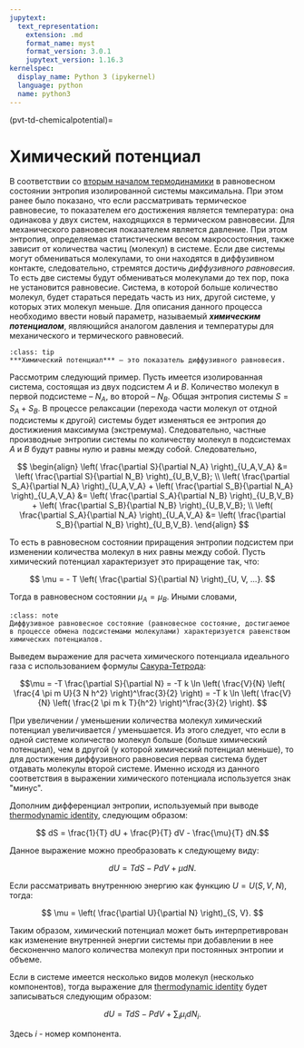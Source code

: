 ```yaml
---
jupytext:
  text_representation:
    extension: .md
    format_name: myst
    format_version: 3.0.1
    jupytext_version: 1.16.3
kernelspec:
  display_name: Python 3 (ipykernel)
  language: python
  name: python3
---
```


(pvt-td-chemicalpotential)=
# Химический потенциал
В соответствии со [вторым началом термодинамики](TD-6-Entropy.md#pvt-td-entropy-secondlaw-entropy) в равновесном состоянии энтропия изолированной системы максимальна. При этом ранее было показано, что если рассматривать термическое равновесие, то показателем его достижения является температура: она одинакова у двух систем, находящихся в термическом равновесии. Для механического равновесия показателем является давление. При этом энтропия, определяемая статистическим весом макросостояния, также зависит от количества частиц (молекул) в системе. Если две системы могут обмениваться молекулами, то они находятся в диффузивном контакте, следовательно, стремятся достичь *диффузивного равновесия*. То есть две системы будут обмениваться молекулами до тех пор, пока не установится равновесие. Система, в которой больше количество молекул, будет стараться передать часть из них, другой системе, у которых этих молекул меньше. Для описания данного процесса необходимо ввести новый параметр, называемый ***химическим потенциалом***, являющийся аналогом давления и температуры для механического и термического равновесий.

```{admonition} Определение
:class: tip
***Химический потенциал*** – это показатель диффузивного равновесия.
```

Рассмотрим следующий пример. Пусть имеется изолированная система, состоящая из двух подсистем $A$ и $B$. Количество молекул в первой подсистеме – $N_A$, во второй – $N_B$. Общая энтропия системы $S = S_A + S_B$. В процессе релаксации (перехода части молекул от отдной подсистемы к другой) системы будет изменяться ее энтропия до достижиения максимума (экстремума). Следовательно, частные производные энтропии системы по количеству молекул в подсистемах $A$ и $B$ будут равны нулю и равны между собой. Следовательно,

$$
\begin{align}
\left( \frac{\partial S}{\partial N_A} \right)_{U_A,V_A} &= \left( \frac{\partial S}{\partial N_B} \right)_{U_B,V_B}; \\
\left( \frac{\partial S_A}{\partial N_A} \right)_{U_A,V_A} + \left( \frac{\partial S_B}{\partial N_A} \right)_{U_A,V_A} &= \left( \frac{\partial S_A}{\partial N_B} \right)_{U_B,V_B} + \left( \frac{\partial S_B}{\partial N_B} \right)_{U_B,V_B}; \\
\left( \frac{\partial S_A}{\partial N_A} \right)_{U_A,V_A} &= \left( \frac{\partial S_B}{\partial N_B} \right)_{U_B,V_B}. \end{align} $$

То есть в равновесном состоянии приращения энтропии подсистем при изменении количества молекул в них равны между собой. Пусть химический потенциал характеризует это приращение так, что:

$$ \mu = - T \left( \frac{\partial S}{\partial N} \right)_{U, V, ...}. $$

Тогда в равновесном состоянии $\mu_A = \mu_B$. Иными словами,

```{admonition} NB
:class: note
Диффузивное равновесное состояние (равновесное состояние, достигаемое в процессе обмена подсистемами молекулами) характеризуется равенством химических потенциалов.
```

Выведем выражение для расчета химического потенциала идеального газа с использованием формулы [Сакура-Тетрода](TD-6-Entropy.md#pvt-td-entropy-idealgasentropy):

$$\mu = -T \frac{\partial S}{\partial N} = -T k \ln \left( \frac{V}{N} \left( \frac{4 \pi m U}{3 N h^2} \right)^\frac{3}{2} \right) = -T k \ln \left( \frac{V}{N} \left( \frac{2 \pi m k T}{h^2} \right)^\frac{3}{2} \right). $$

При увеличении / уменьшении количества молекул химический потенциал увеличивается / уменьшается. Из этого следует, что если в одной системе количество молекул больше (больше химический потенциал), чем в другой (у которой химический потенциал меньше), то для достижения диффузивного равновесия первая система будет отдавать молекулы второй системе. Именно исходя из данного соответствия в выражении химического потенциала используется знак "минус".

<a id='pvt-td-chemicalpotential-thermodynamicidentity'></a>
Дополним дифференциал энтропии, используемый при выводе [thermodynamic identity](TD-6-Entropy.md#pvt-td-entropy-thermodynamicidentity), следующим образом:

$$ dS = \frac{1}{T} dU + \frac{P}{T} dV - \frac{\mu}{T} dN.$$

Данное выражение можно преобразовать к следующему виду:

$$ dU = T dS - P dV + \mu dN. $$

Если рассматривать внутреннюю энергию как функцию $U = U \left( S, V, N \right)$, тогда:

$$ \mu = \left( \frac{\partial U}{\partial N} \right)_{S, V}. $$

Таким образом, химический потенциал может быть интерпретиврован как изменение внутренней энергии системы при добавлении в нее бесконенчно малого количества молекул при постоянных энтропии и объеме.


Если в системе имеется несколько видов молекул (несколько компонентов), тогда выражение для [thermodynamic identity](TD-6-Entropy.md#pvt-td-entropy-thermodynamicidentity) будет записываться следующим образом:

$$ dU = T dS - P dV + \sum_{i} \mu_i dN_i. $$

Здесь $i$ - номер компонента.
